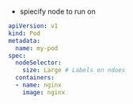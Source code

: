 - spiecify node to run on

```yml
apiVersion: v1
kind: Pod
metadata:
  name: my-pod
spec:
  nodeSelector:
    size: Large # Labels on ndoes
  containers:
  - name: nginx
    image: nginx
```